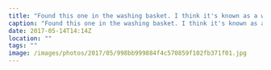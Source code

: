 ```yaml
---
title: "Found this one in the washing basket. I think it's known as a washing fairy, as the basket was empty!"
caption: "Found this one in the washing basket. I think it's known as a washing fairy, as the basket was empty!"
date: 2017-05-14T14:14Z
location: ""
tags: ""
image: /images/photos/2017/05/998bb999884f4c570859f102fb371f01.jpg
---
```

